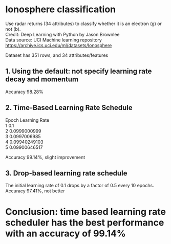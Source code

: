 # Ionosphere classification

Use radar returns (34 attributes) to classify whether it is an electron (g) or not (b).  
Credit: Deep Learning with Python by Jason Brownlee  
Data source: UCI Machine learning repository
https://archive.ics.uci.edu/ml/datasets/Ionosphere

Dataset has 351 rows, and 34 attributes/features
## 1. Using the default: not specify learning rate decay and momentum
Accuracy 98.28%

## 2. Time-Based Learning Rate Schedule

Epoch Learning Rate  
1   0.1  
2   0.0999000999  
3   0.0997006985  
4   0.09940249103  
5   0.09900646517  

Accuracy 99.14%, slight improvement

## 3. Drop-based learning rate schedule

The initial learning rate of 0.1 drops by a factor of 0.5 every 10 epochs.
Accuracy 97.41%, not better

# Conclusion: time based learning rate scheduler has the best performance with an accuracy of 99.14%
